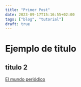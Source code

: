 ```yaml
---
title: "Primer Post"
date: 2023-09-17T15:16:55+02:00
tags: ["blog", "tutorial"]
draft: true
---
```


# Ejemplo de titulo

## titulo 2

[El mundo periódico](https://www.elmundo.es)